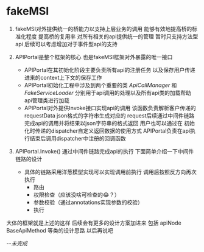 # fakeMSI

1. fakeMSI对外提供统一的桥能力以支持上层业务的调用  能够有效地提高桥的标准化程度 提高桥的复用率
   对所有相关的api提供统一的管理 暂时只支持方法型api 后续可以考虑增加对于事件型api的支持

2. APIPortal是整个框架的核心 也是fakeMSI框架对外暴露的唯一接口
    * APIPortal在其初始化阶段主要负责所有api的注册任务 以及保存用户传递进来的context上下文的保存工作
    * APIPortal初始化工程中涉及到两个重要的类 *ApiCallManager* 和 *FakeServiceLoader* 分别用于api调用的处理以及所有api类的加载帮助api管理类进行加载
    * APIPortal对外提供Invoke接口实现api的调用 该函数负责解析客户传递的 requestData json格式的字符串生成对应的 request后续通过中间件链路完成api的调用并将结果以json字符串的格式返回 用户也可以通过在 初始化时传递的dispatcher自定义返回数据的使用方式 APIPortal负责在api执行结束后调用dispatcher中注册的回调函数
3. APIPortal.Invoke() 通过中间件链路完成api的执行 下面简单介绍一下中间件链路的设计
    * 具体的链路采用洋葱模型实现可以实现调用前执行 调用后按照反方向再次执行
        * 路由
        * 权限检查（应该没啥可检查的😂？）
        * 参数校验（通过annotations实现参数的校验）
        * 执行


大体的框架就是上述的这样 后续会有更多的设计方案加进来 包括 apiNode BaseApiMethod 等类的设计思路 以后再说吧

--*未完成* 